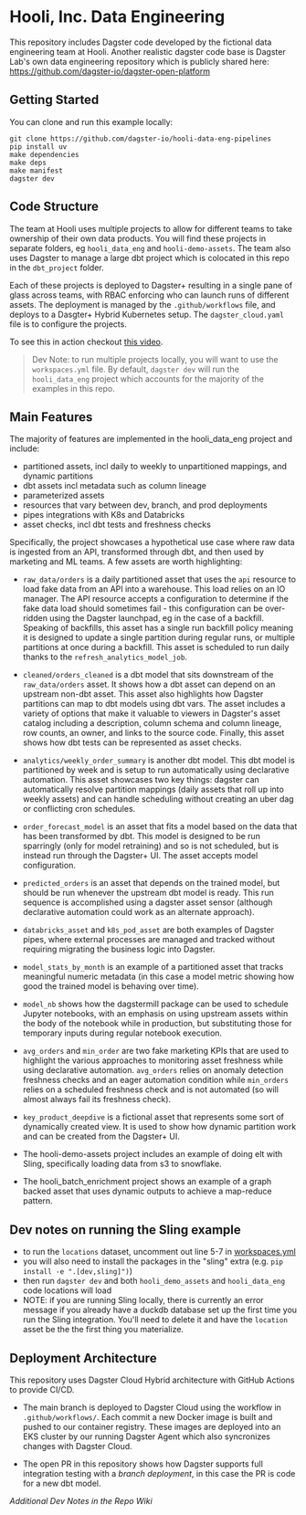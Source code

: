 # Hooli, Inc. Data Engineering

This repository includes Dagster code developed by the fictional data engineering team at Hooli. Another realistic dagster code base is Dagster Lab's own data engineering repository which is publicly shared here: https://github.com/dagster-io/dagster-open-platform

## Getting Started

You can clone and run this example locally:

```
git clone https://github.com/dagster-io/hooli-data-eng-pipelines
pip install uv
make dependencies
make deps
make manifest
dagster dev
```

## Code Structure

The team at Hooli uses multiple projects to allow for different teams to take ownership of their own data products. You will find these projects in separate folders, eg `hooli_data_eng` and `hooli-demo-assets`. The team also uses Dagster to manage a large dbt project which is colocated in this repo in the `dbt_project` folder.

Each of these projects is deployed to Dagster+ resulting in a single pane of glass across teams, with RBAC enforcing who can launch runs of different assets. The deployment is managed by the `.github/workflows` file, and deploys to a Dasgter+ Hybrid Kubernetes setup. The `dagster_cloud.yaml` file is to configure the projects.

To see this in action checkout [this video](https://www.youtube.com/watch?v=qiOytuAjdbE&feature=youtu.be).

> Dev Note: to run multiple projects locally, you will want to use the `workspaces.yml` file. By default, `dagster dev` will run the `hooli_data_eng` project which accounts for the majority of the examples in this repo.

## Main Features

The majority of features are implemented in the hooli_data_eng project and include:
- partitioned assets, incl daily to weekly to unpartitioned mappings, and dynamic partitions
- dbt assets incl metadata such as column lineage
- parameterized assets
- resources that vary between dev, branch, and prod deployments
- pipes integrations with K8s and Databricks
- asset checks, incl dbt tests and freshness checks

Specifically, the project showcases a hypothetical use case where raw data is ingested from an API, transformed through dbt, and then used by marketing and ML teams. A few assets are worth highlighting: 

- `raw_data/orders` is a daily partitioned asset that uses the `api` resource to load fake data from an API into a warehouse. This load relies on an IO manager. The API resource accepts a configuration to determine if the fake data load should sometimes fail - this configuration can be over-ridden using the Dagster launchpad, eg in the case of a backfill. Speaking of backfills, this asset has a single run backfill policy meaning it is designed to update a single partition during regular runs, or multiple partitions at once during a backfill. This asset is scheduled to run daily thanks to the `refresh_analytics_model_job`.
- `cleaned/orders_cleaned` is a dbt model that sits downstream of the `raw_data/orders` asset. It shows how a dbt asset can depend on an upstream non-dbt asset. This asset also highlights how Dagster partitions can map to dbt models using dbt vars. The asset includes a variety of options that make it valuable to viewers in Dagster's asset catalog including a description, column schema and column lineage, row counts, an owner, and links to the source code. Finally, this asset shows how dbt tests can be represented as asset checks.
- `analytics/weekly_order_summary` is another dbt model. This dbt model is partitioned by week and is setup to run automatically using declarative automation. This asset showcases two key things: dagster can automatically resolve partition mappings (daily assets that roll up into weekly assets) and can handle scheduling without creating an uber dag or conflicting cron schedules.
- `order_forecast_model` is an asset that fits a model based on the data that has been transformed by dbt. This model is designed to be run sparringly (only for model retraining) and so is not scheduled, but is instead run through the Dagster+ UI. The asset accepts model configuration.
- `predicted_orders` is an asset that depends on the trained model, but should be run whenever the upstream dbt model is ready. This run sequence is accomplished using a dagster asset sensor (although declarative automation could work as an alternate approach).
- `databricks_asset` and `k8s_pod_asset` are both examples of Dagster pipes, where external processes are managed and tracked without requiring migrating the business logic into Dagster.
- `model_stats_by_month` is an example of a partitioned asset that tracks meaningful numeric metadata (in this case a model metric showing how good the trained model is behaving over time).
- `model_nb` shows how the dagstermill package can be used to schedule Jupyter notebooks, with an emphasis on using upstream assets within the body of the notebook while in production, but substituting those for temporary inputs during regular notebook execution.
- `avg_orders` and `min_order` are two fake marketing KPIs that are used to highlight the various approaches to monitoring asset freshness while using declarative automation. `avg_orders` relies on anomaly detection freshness checks and an eager automation condition while `min_orders` relies on a scheduled freshness check and is not automated (so will almost always fail its freshness check).
- `key_product_deepdive` is a fictional asset that represents some sort of dynamically created view. It is used to show how dynamic partition work and can be created from the Dagster+ UI. 

- The hooli-demo-assets project includes an example of doing elt with Sling, specifically loading data from s3 to snowflake. 

- The hooli_batch_enrichment project shows an example of a graph backed asset that uses dynamic outputs to achieve a map-reduce pattern.

## Dev notes on running the Sling example

- to run the `locations` dataset, uncomment out line 5-7 in [workspaces.yml](workspaces.yml)
- you will also need to install the packages in the "sling" extra (e.g. `pip install -e ".[dev,sling]")`)
- then run `dagster dev` and both `hooli_demo_assets` and `hooli_data_eng` code locations will load
- NOTE: if you are running Sling locally, there is currently an error message if you already have a duckdb database set up the first time you run the Sling integration. You'll need to delete it and have the `location` asset be the the first thing you materialize.

## Deployment Architecture 

This repository uses Dagster Cloud Hybrid architecture with GitHub Actions to provide CI/CD.
- The main branch is deployed to Dagster Cloud using the workflow in `.github/workflows/`. Each commit a new Docker image is built and pushed to our container registry. These images are deployed into an EKS cluster by our running Dagster Agent which also syncronizes changes with Dagster Cloud.

- The open PR in this repository shows how Dagster supports full integration testing with a *branch deployment*, in this case the PR is code for a new dbt model.

*Additional Dev Notes in the Repo Wiki*
